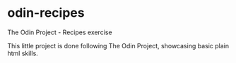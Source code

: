 # odin-recipes
The Odin Project - Recipes exercise

This little project is done following The Odin Project, showcasing basic plain html skills.
